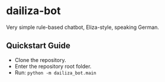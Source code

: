 dailiza-bot
======

Very simple rule-based chatbot, Eliza-style, speaking German.

Quickstart Guide
----------------

- Clone the repository.
- Enter the repository root folder.
- Run: `python -m dailiza_bot.main`

